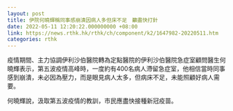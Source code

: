 ```yaml
---
layout: post
title: 伊院何曉輝稱同事感崩潰因病人多但床不足　籲盡快打針
date: 2022-05-11 12:20:22.000000000 +08:00
link: https://news.rthk.hk/rthk/ch/component/k2/1647982-20220511.htm
categories: rthk
---
```


疫情期間、主力協調伊利沙伯醫院轉為定點醫院的伊利沙伯醫院急症室顧問醫生何曉輝表示，第五波疫情高峰時，一度約有400名病人滯留急症室，他相信當時同事感到崩潰，未必因為壓力，而是眼見病人太多，但病床不足，未能照顧好病人需要。

何曉輝說，汲取第五波疫情的教訓，市民應盡快接種新冠疫苗。

